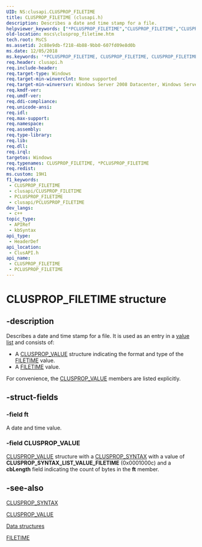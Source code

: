 ```yaml
---
UID: NS:clusapi.CLUSPROP_FILETIME
title: CLUSPROP_FILETIME (clusapi.h)
description: Describes a date and time stamp for a file.
helpviewer_keywords: ["*PCLUSPROP_FILETIME","CLUSPROP_FILETIME","CLUSPROP_FILETIME structure [Failover Cluster]","PCLUSPROP_FILETIME","PCLUSPROP_FILETIME structure pointer [Failover Cluster]","clusapi/CLUSPROP_FILETIME","clusapi/PCLUSPROP_FILETIME","mscs.clusprop_filetime"]
old-location: mscs\clusprop_filetime.htm
tech.root: MsCS
ms.assetid: 2c88e9db-f218-4b88-9bb0-607fd09e8d0b
ms.date: 12/05/2018
ms.keywords: '*PCLUSPROP_FILETIME, CLUSPROP_FILETIME, CLUSPROP_FILETIME structure [Failover Cluster], PCLUSPROP_FILETIME, PCLUSPROP_FILETIME structure pointer [Failover Cluster], clusapi/CLUSPROP_FILETIME, clusapi/PCLUSPROP_FILETIME, mscs.clusprop_filetime'
req.header: clusapi.h
req.include-header: 
req.target-type: Windows
req.target-min-winverclnt: None supported
req.target-min-winversvr: Windows Server 2008 Datacenter, Windows Server 2008 Enterprise
req.kmdf-ver: 
req.umdf-ver: 
req.ddi-compliance: 
req.unicode-ansi: 
req.idl: 
req.max-support: 
req.namespace: 
req.assembly: 
req.type-library: 
req.lib: 
req.dll: 
req.irql: 
targetos: Windows
req.typenames: CLUSPROP_FILETIME, *PCLUSPROP_FILETIME
req.redist: 
ms.custom: 19H1
f1_keywords:
 - CLUSPROP_FILETIME
 - clusapi/CLUSPROP_FILETIME
 - PCLUSPROP_FILETIME
 - clusapi/PCLUSPROP_FILETIME
dev_langs:
 - c++
topic_type:
 - APIRef
 - kbSyntax
api_type:
 - HeaderDef
api_location:
 - ClusAPI.h
api_name:
 - CLUSPROP_FILETIME
 - PCLUSPROP_FILETIME
---
```


# CLUSPROP_FILETIME structure


## -description

Describes a date 
     and time stamp for a file. It is used as an entry in a 
     <a href="/previous-versions/windows/desktop/mscs/value-lists">value list</a> and consists of:
<ul>
<li>A <a href="/previous-versions/windows/desktop/api/clusapi/ns-clusapi-clusprop_value">CLUSPROP_VALUE</a> structure indicating the format 
      and type of the <a href="/windows/desktop/api/minwinbase/ns-minwinbase-filetime">FILETIME</a> value.</li>
<li>A <a href="/windows/desktop/api/minwinbase/ns-minwinbase-filetime">FILETIME</a> value.</li>
</ul>For convenience, the <a href="/previous-versions/windows/desktop/api/clusapi/ns-clusapi-clusprop_value">CLUSPROP_VALUE</a> members are listed 
     explicitly.

## -struct-fields

### -field ft

A date and time value.

### -field CLUSPROP_VALUE

<a href="/previous-versions/windows/desktop/api/clusapi/ns-clusapi-clusprop_value">CLUSPROP_VALUE</a> structure with a <a href="/previous-versions/windows/desktop/api/clusapi/ns-clusapi-clusprop_syntax">CLUSPROP_SYNTAX</a>  with a value 
       of <b>CLUSPROP_SYNTAX_LIST_VALUE_FILETIME</b> (0x0001000c) and a <b>cbLength</b> field indicating 
       the count of bytes in the <b>ft</b> member.

## -see-also

<a href="/previous-versions/windows/desktop/api/clusapi/ns-clusapi-clusprop_syntax">CLUSPROP_SYNTAX</a>



<a href="/previous-versions/windows/desktop/api/clusapi/ns-clusapi-clusprop_value">CLUSPROP_VALUE</a>



<a href="/previous-versions/windows/desktop/mscs/data-structures">Data structures</a>



<a href="/windows/desktop/api/minwinbase/ns-minwinbase-filetime">FILETIME</a>

